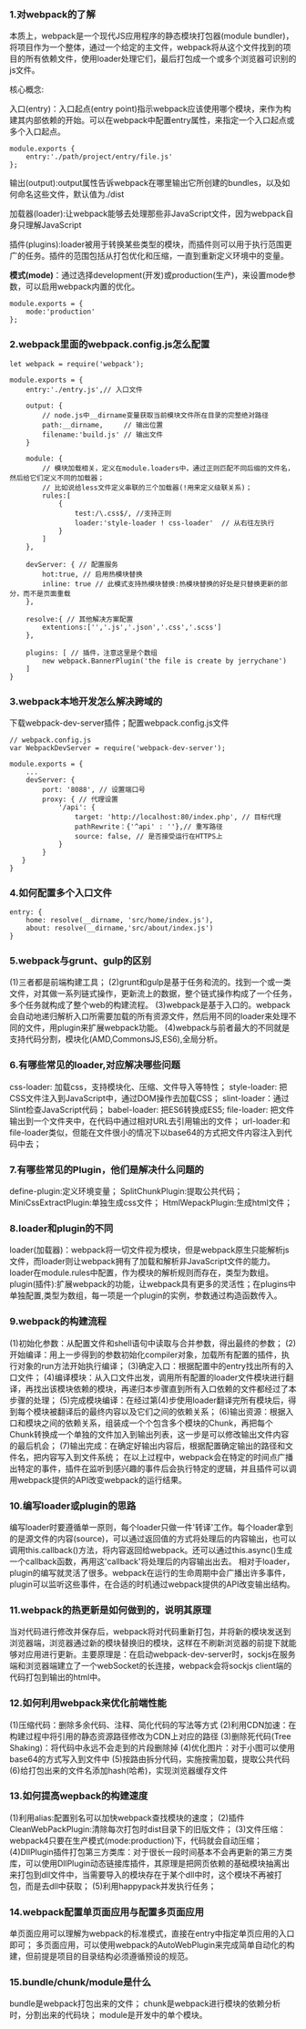 ### 1.对webpack的了解

本质上，webpack是一个现代JS应用程序的静态模块打包器(module bundler)，将项目作为一个整体，通过一个给定的主文件，webpack将从这个文件找到的项目的所有依赖文件，使用loader处理它们，最后打包成一个或多个浏览器可识别的js文件。

核心概念:

入口(entry)：入口起点(entry point)指示webpack应该使用哪个模块，来作为构建其内部依赖的开始。可以在webpack中配置entry属性，来指定一个入口起点或多个入口起点。
```
module.exports {
    entry:'./path/project/entry/file.js'
};
```
输出(output):output属性告诉webpack在哪里输出它所创建的bundles，以及如何命名这些文件，默认值为./dist   

加载器(loader):让webpack能够去处理那些非JavaScript文件，因为webpack自身只理解JavaScript

插件(plugins):loader被用于转换某些类型的模块，而插件则可以用于执行范围更广的任务。插件的范围包括从打包优化和压缩，一直到重新定义环境中的变量。

**模式(mode)**：通过选择development(开发)或production(生产)，来设置mode参数，可以启用webpack内置的优化。
```
module.exports = {
    mode:'production'
};
```
### 2.webpack里面的webpack.config.js怎么配置

```
let webpack = require('webpack');
  
module.exports = {
    entry:'./entry.js',// 入口文件
  
    output: {
        // node.js中__dirname变量获取当前模块文件所在目录的完整绝对路径
        path:__dirname,     // 输出位置
        filename:'build.js' // 输出文件
    }
  
    module: {
        // 模块加载相关，定义在module.loaders中，通过正则匹配不同后缀的文件名，然后给它们定义不同的加载器；
        // 比如说给less文件定义串联的三个加载器(!用来定义级联关系)；
        rules:[
            {
                test:/\.css$/, //支持正则
                loader:'style-loader ! css-loader'  // 从右往左执行
            }
        ]
    },
  
    devServer: { // 配置服务
        hot:true, // 启用热模块替换
        inline: true // 此模式支持热模块替换:热模块替换的好处是只替换更新的部分，而不是页面重载
    },
  
    resolve:{ // 其他解决方案配置
        extentions:['','.js','.json','.css','.scss']
    },
  
    plugins: [ // 插件，注意这里是个数组
        new webpack.BannerPlugin('the file is create by jerrychane')
    ]
}
```
### 3.webpack本地开发怎么解决跨域的

下载webpack-dev-server插件；配置webpack.config.js文件
```
// webpack.config.js
var WebpackDevServer = require('webpack-dev-server');
  
module.exports = {
    ...
    devServer: {
        port: '8088', // 设置端口号
        proxy: { // 代理设置
            '/api': {
                target: 'http://localhost:80/index.php', // 目标代理
                pathRewrite：{'^api' : ''},// 重写路径
                source: false, // 是否接受运行在HTTPS上
            }
        } 
   }
}
```
### 4.如何配置多个入口文件

```
entry: {
    home: resolve(__dirname, 'src/home/index.js'),
    about: resolve(__dirname,'src/about/index.js')
}
```
### 5.webpack与grunt、gulp的区别

(1)三者都是前端构建工具；
(2)grunt和gulp是基于任务和流的。找到一个或一类文件，对其做一系列链式操作，更新流上的数据，整个链式操作构成了一个任务，多个任务就构成了整个web的构建流程。
(3)webpack是基于入口的。webpack会自动地递归解析入口所需要加载的所有资源文件，然后用不同的loader来处理不同的文件，用plugin来扩展webpack功能。
(4)webpack与前者最大的不同就是支持代码分割，模块化(AMD,CommonsJS,ES6),全局分析。
### 6.有哪些常见的loader,对应解决哪些问题

css-loader: 加载css，支持模块化、压缩、文件导入等特性；
style-loader: 把CSS文件注入到JavaScript中，通过DOM操作去加载CSS；
slint-loader：通过Slint检查JavaScript代码；
babel-loader: 把ES6转换成ES5;
file-loader: 把文件输出到一个文件夹中，在代码中通过相对URL去引用输出的文件；
url-loader:和file-loader类似，但能在文件很小的情况下以base64的方式把文件内容注入到代码中去；
### 7.有哪些常见的Plugin，他们是解决什么问题的

define-plugin:定义环境变量；
SplitChunkPlugin:提取公共代码；
MiniCssExtractPlugin:单独生成css文件；
HtmlWepackPlugin:生成html文件；
### 8.loader和plugin的不同

loader(加载器)：webpack将一切文件视为模块，但是webpack原生只能解析js文件，而loader则让webpack拥有了加载和解析非JavaScript文件的能力。loader在module.rules中配置，作为模块的解析规则而存在，类型为数组。
plugin(插件):扩展webpack的功能，让webpack具有更多的灵活性；在plugins中单独配置,类型为数组，每一项是一个plugin的实例，参数通过构造函数传入。
### 9.webpack的构建流程

(1)初始化参数：从配置文件和shell语句中读取与合并参数，得出最终的参数；
(2)开始编译：用上一步得到的参数初始化compiler对象，加载所有配置的插件，执行对象的run方法开始执行编译；
(3)确定入口：根据配置中的entry找出所有的入口文件；
(4)编译模块：从入口文件出发，调用所有配置的loader文件模块进行翻译，再找出该模块依赖的模块，再递归本步骤直到所有入口依赖的文件都经过了本步骤的处理；
(5)完成模块编译：在经过第(4)步使用loader翻译完所有模块后，得到每个模块被翻译后的最终内容以及它们之间的依赖关系；
(6)输出资源：根据入口和模块之间的依赖关系，组装成一个个包含多个模块的Chunk，再把每个Chunk转换成一个单独的文件加入到输出列表，这一步是可以修改输出文件内容的最后机会；
(7)输出完成：在确定好输出内容后，根据配置确定输出的路径和文件名，把内容写入到文件系统；
在以上过程中，webpack会在特定的时间点广播出特定的事件，插件在监听到感兴趣的事件后会执行特定的逻辑，并且插件可以调用webpack提供的API改变webpack的运行结果。
### 10.编写loader或plugin的思路

编写loader时要遵循单一原则，每个loader只做一件'转译'工作。每个loader拿到的是源文件的内容(source)，可以通过返回值的方式将处理后的内容输出，也可以调用this.callback()方法，将内容返回给webpack。还可以通过this.async()生成一个callback函数，再用这'callback'将处理后的内容输出出去。
相对于loader，plugin的编写就灵活了很多。webpack在运行的生命周期中会广播出许多事件，plugin可以监听这些事件，在合适的时机通过webpack提供的API改变输出结构。
### 11.webpack的热更新是如何做到的，说明其原理

当对代码进行修改并保存后，webpack将对代码重新打包，并将新的模块发送到浏览器端，浏览器通过新的模块替换旧的模块，这样在不刷新浏览器的前提下就能够对应用进行更新。主要原理是：在启动webpack-dev-server时，sockjs在服务端和浏览器端建立了一个webSocket的长连接，webpack会将sockjs client端的代码打包到输出的html中。
### 12.如何利用webpack来优化前端性能

(1)压缩代码：删除多余代码、注释、简化代码的写法等方式
(2)利用CDN加速：在构建过程中将引用的静态资源路径修改为CDN上对应的路径
(3)删除死代码(Tree Shaking)：将代码中永远不会走到的片段删除掉
(4)优化图片：对于小图可以使用base64的方式写入到文件中
(5)按路由拆分代码，实施按需加载，提取公共代码
(6)给打包出来的文件名添加hash(哈希)，实现浏览器缓存文件
### 13.如何提高wepback的构建速度

(1)利用alias:配置别名可以加快webpack查找模块的速度；
(2)插件CleanWebPackPlugin:清除每次打包时dist目录下的旧版文件；
(3)文件压缩：webpack4只要在生产模式(mode:production)下，代码就会自动压缩；
(4)DllPlugin插件打包第三方类库：对于很长一段时间基本不会再更新的第三方类库，可以使用DllPlugin动态链接库插件，其原理是把网页依赖的基础模块抽离出来打包到dll文件中，当需要导入的模块存在于某个dll中时，这个模块不再被打包，而是去dll中获取；
(5)利用happypack并发执行任务；
### 14.webpack配置单页面应用与配置多页面应用

单页面应用可以理解为webpack的标准模式，直接在entry中指定单页应用的入口即可；
多页面应用，可以使用webpack的AutoWebPlugin来完成简单自动化的构建，但前提是项目的目录结构必须遵循预设的规范。
### 15.bundle/chunk/module是什么

bundle是webpack打包出来的文件；
chunk是webpack进行模块的依赖分析时，分割出来的代码块；
module是开发中的单个模块。

  

  

  